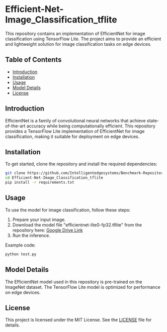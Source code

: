 # Efficient-Net-Image_Classification_tflite

This repository contains an implementation of EfficientNet for image classification using TensorFlow Lite. The project aims to provide an efficient and lightweight solution for image classification tasks on edge devices.

## Table of Contents
- [Introduction](#introduction)
- [Installation](#installation)
- [Usage](#usage)
- [Model Details](#model-details)
- [License](#license)

## Introduction
EfficientNet is a family of convolutional neural networks that achieve state-of-the-art accuracy while being computationally efficient. This repository provides a TensorFlow Lite implementation of EfficientNet for image classification, making it suitable for deployment on edge devices.

## Installation
To get started, clone the repository and install the required dependencies:

```bash
git clone https://github.com/Intelligentedgesystems/Benchmark-Repositories.git
cd Efficient-Net-Image_Classification_tflite
pip install -r requirements.txt
```

## Usage
To use the model for image classification, follow these steps:

1. Prepare your input image.
2. Download the model file "efficientnet-lite0-fp32.tflite" from the repository here: [Google Drive Link](https://drive.google.com/drive/folders/1z2Kr2W7oyvf-x0Km12uWvLTEZWNKm136?usp=sharing)
3. Run the inference.

Example code:

```python
python test.py
```

## Model Details
The EfficientNet model used in this repository is pre-trained on the ImageNet dataset. The TensorFlow Lite model is optimized for performance on edge devices.


## License
This project is licensed under the MIT License. See the [LICENSE](LICENSE) file for details.
